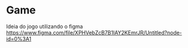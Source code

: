 # Game

Ideia do jogo utilizando o figma
https://www.figma.com/file/XPHVebZcB7B1IAY2KEmrJR/Untitled?node-id=0%3A1
